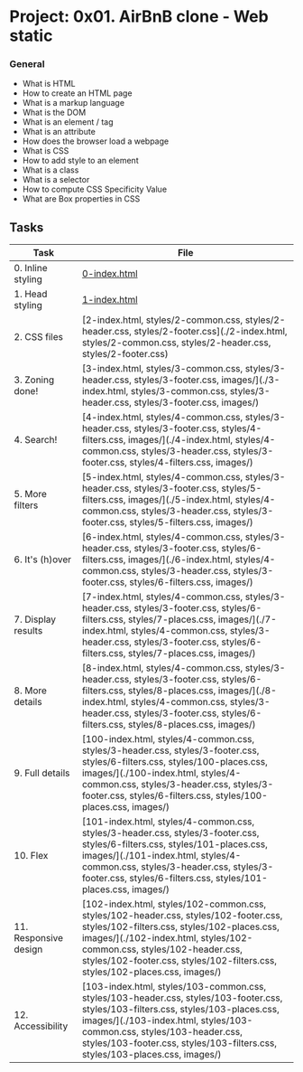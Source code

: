 # Project: 0x01. AirBnB clone - Web static


### General

* What is HTML
* How to create an HTML page
* What is a markup language
* What is the DOM
* What is an element / tag
* What is an attribute
* How does the browser load a webpage
* What is CSS
* How to add style to an element
* What is a class
* What is a selector
* How to compute CSS Specificity Value
* What are Box properties in CSS
## Tasks

| Task | File |
| ---- | ---- |
| 0. Inline styling | [0-index.html](./0-index.html) |
| 1. Head styling | [1-index.html](./1-index.html) |
| 2. CSS files | [2-index.html, styles/2-common.css, styles/2-header.css, styles/2-footer.css](./2-index.html, styles/2-common.css, styles/2-header.css, styles/2-footer.css) |
| 3. Zoning done! | [3-index.html, styles/3-common.css, styles/3-header.css, styles/3-footer.css, images/](./3-index.html, styles/3-common.css, styles/3-header.css, styles/3-footer.css, images/) |
| 4. Search! | [4-index.html, styles/4-common.css, styles/3-header.css, styles/3-footer.css, styles/4-filters.css, images/](./4-index.html, styles/4-common.css, styles/3-header.css, styles/3-footer.css, styles/4-filters.css, images/) |
| 5. More filters | [5-index.html, styles/4-common.css, styles/3-header.css, styles/3-footer.css, styles/5-filters.css, images/](./5-index.html, styles/4-common.css, styles/3-header.css, styles/3-footer.css, styles/5-filters.css, images/) |
| 6. It's (h)over | [6-index.html, styles/4-common.css, styles/3-header.css, styles/3-footer.css, styles/6-filters.css, images/](./6-index.html, styles/4-common.css, styles/3-header.css, styles/3-footer.css, styles/6-filters.css, images/) |
| 7. Display results | [7-index.html, styles/4-common.css, styles/3-header.css, styles/3-footer.css, styles/6-filters.css, styles/7-places.css, images/](./7-index.html, styles/4-common.css, styles/3-header.css, styles/3-footer.css, styles/6-filters.css, styles/7-places.css, images/) |
| 8. More details | [8-index.html, styles/4-common.css, styles/3-header.css, styles/3-footer.css, styles/6-filters.css, styles/8-places.css, images/](./8-index.html, styles/4-common.css, styles/3-header.css, styles/3-footer.css, styles/6-filters.css, styles/8-places.css, images/) |
| 9. Full details | [100-index.html, styles/4-common.css, styles/3-header.css, styles/3-footer.css, styles/6-filters.css, styles/100-places.css, images/](./100-index.html, styles/4-common.css, styles/3-header.css, styles/3-footer.css, styles/6-filters.css, styles/100-places.css, images/) |
| 10. Flex | [101-index.html, styles/4-common.css, styles/3-header.css, styles/3-footer.css, styles/6-filters.css, styles/101-places.css, images/](./101-index.html, styles/4-common.css, styles/3-header.css, styles/3-footer.css, styles/6-filters.css, styles/101-places.css, images/) |
| 11. Responsive design | [102-index.html, styles/102-common.css, styles/102-header.css, styles/102-footer.css, styles/102-filters.css, styles/102-places.css, images/](./102-index.html, styles/102-common.css, styles/102-header.css, styles/102-footer.css, styles/102-filters.css, styles/102-places.css, images/) |
| 12. Accessibility | [103-index.html, styles/103-common.css, styles/103-header.css, styles/103-footer.css, styles/103-filters.css, styles/103-places.css, images/](./103-index.html, styles/103-common.css, styles/103-header.css, styles/103-footer.css, styles/103-filters.css, styles/103-places.css, images/) |

